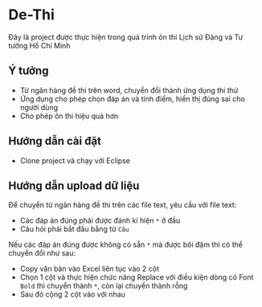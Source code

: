 # De-Thi
Đây là project được thực hiện trong quá trình ôn thi Lịch sử Đảng và Tư tưởng Hồ Chí Minh
## Ý tưởng
- Từ ngân hàng đề thi trên word, chuyển đổi thành ứng dụng thi thử
- Ứng dụng cho phép chọn đáp án và tính điểm, hiển thị đúng sai cho người dùng
- Cho phép ôn thi hiệu quả hơn
## Hướng dẫn cài đặt
- Clone project và chạy với Eclipse
## Hướng dẫn upload dữ liệu
Để chuyển từ ngân hàng đề thi trên các file text, yêu cầu với file text:
- Các đáp án đúng phải được đánh kí hiện `*` ở đầu
- Câu hỏi phải bắt đầu bằng từ `Câu`

Nếu các đáp án đúng được không có sẵn `*` mà được bôi đậm thì có thể chuyển đổi như sau:
- Copy văn bản vào Excel liên tục vào 2 cột
- Chọn 1 cột và thực hiện chức năng Replace với điều kiện dòng có Font `Bold` thì chuyển thành `*`, còn lại chuyển thành rỗng
- Sau đó cộng 2 cột vào với nhau
